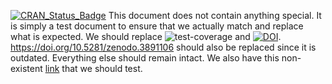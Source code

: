 [![CRAN\_Status\_Badge](https://www.r-pkg.org/badges/version/manymodelr)](https://cran.r-project.org/package=manymodelr)
This document does not contain anything special. It is simply a test document to ensure that we actually match 
and replace what is expected. We should replace
![test-coverage](https://www.github.com/Nelson-Gon/manymodelr/workflows/test-coverage/badge.svg) and 
[![DOI](https://zenodo.org/badge/DOI/10.5281/zenodo.3891106.svg)](https://doi.org/10.5281/zenodo.3891106).  
https://doi.org/10.5281/zenodo.3891106 should also be replaced since it is outdated. Everything else should remain
intact. We also have this non-existent [link](https://ww123.githib.comnotreal) that we should test. 

